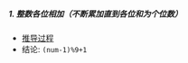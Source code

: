##### 1. 整数各位相加（不断累加直到各位和为个位数）
- [推导过程](https://leetcode-cn.com/problems/add-digits/solution/ge-wei-xiang-jia-by-leetcode-solution-u4kj/)
- 结论: `(num-1)%9+1`

